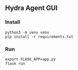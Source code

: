 ## Hydra Agent GUI

### Install

```
python3 -m venv venv
pip install -r requirements.txt
```

### Run

```
export FLASK_APP=app.py
flask run
```
